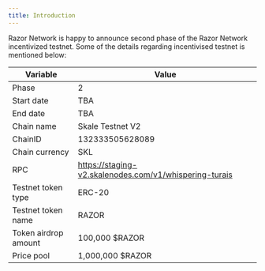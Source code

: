 ```yaml
---
title: Introduction
---
```


Razor Network is happy to announce second phase of the Razor Network incentivized testnet. Some of the details regarding incentivised testnet is mentioned below:

| Variable             | Value                                                  |
| -------------------- | ------------------------------------------------------ |
| Phase                | 2                                                      |
| Start date           | TBA                                                    |
| End date             | TBA                                                    |
| Chain name           | Skale Testnet V2                                       |
| ChainID              | 132333505628089                                        |
| Chain currency       | SKL                                                    |
| RPC                  | https://staging-v2.skalenodes.com/v1/whispering-turais |
| Testnet token type   | ERC-20                                                 |
| Testnet token name   | RAZOR                                                  |
| Token airdrop amount | 100,000 $RAZOR                                         |
| Price pool           | 1,000,000 $RAZOR                                       |
